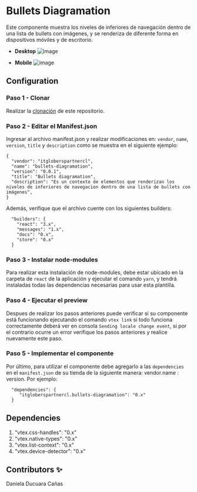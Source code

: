 # Bullets Diagramation

Este componente muestra los niveles de inferiores de navegación dentro de una lista de bullets con imágenes, y se renderiza de diferente forma en dispositivos móviles y de escritorio.

- **Desktop**
![image](https://user-images.githubusercontent.com/92064924/204375790-92b51fda-8b39-44c0-8f8d-9b665546f14d.png)

- **Mobile**
![image](https://user-images.githubusercontent.com/92064924/204376159-c4aa26ec-6e52-4947-870c-aa4ca91c6d47.png)

## Configuration 

### Paso 1 - Clonar

Realizar la [clonación](https://github.com/Daniela1421/itgloberspartnercl-bullets-diagramation.git) de este repositorio.

### Paso 2 - Editar el Manifest.json 

Ingresar al archivo manifest.json y realizar modificaciones en: `vendor`, `name`, `version`, `title` y `description`
como se muestra en el siguiente ejemplo: 
```
{
  "vendor": "itgloberspartnercl",
  "name": "bullets-diagramation",
  "version": "0.0.1",
  "title": "Bullets diagramation",
  "description": "Es un contexto de elementos que renderizan los niveles de inferiores de navegacion dentro de una lista de bullets con imágenes",
}
```
Además, verifique que el archivo cuente con los siguientes builders: 
```
  "builders": {
    "react": "3.x",
    "messages": "1.x",
    "docs": "0.x",
    "store": "0.x"
  }
```
### Paso 3 - Instalar node-modules

Para realizar esta instalación de node-modules, debe estar ubicado en la carpeta de `react` de la aplicación y ejecutar el comando `yarn`, y tendrá instaladas todas las dependencias necesarias para usar esta plantilla.

### Paso 4 - Ejecutar el preview

Despues de realizar los pasos anteriores puede verificar si su componente está funcionando ejecutando el comando `vtex link` si todo funciona correctamente deberá ver en consola `Sending locale change event`, si por el contrario ocurre un error verifique los pasos anteriores y realice nuevamente este paso. 

### Paso 5 - Implementar el componente

Por último, para utilizar el componente debe agregarlo a las `dependencies` en el `manifest.json` de su tienda de la siguiente manera: vendor.name : version. Por ejemplo: 
```
  "dependencies": {
     "itgloberspartnercl.bullets-diagramation": "0.x"
  }
```

## Dependencies

1. "vtex.css-handles": "0.x"
2. "vtex.native-types": "0.x"
3. "vtex.list-context": "0.x"
4. "vtex.device-detector": "0.x"

## Contributors ✨

Daniela Ducuara Cañas
